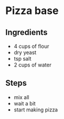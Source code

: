# Pizza base


## Ingredients
- 4 cups of flour
- dry yeast
- tsp salt
- 2 cups of water



## Steps
- mix all
- wait a bit
- start making pizza